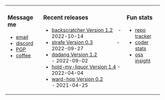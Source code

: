 ###

<!-- ![Build README](https://github.com/dqdang/dqdang/workflows/Build%20README/badge.svg) -->
<table><tr><td valign="top">

### Message me
* [email](mailto:dqdang17@gmail.com)
* [discord](https://discord.com/channels/@me/dqd#0143)
* [PGP](https://raw.githubusercontent.com/dqdang/dqdang.github.io/master/derek-dang.asc)
* [coffee](https://www.buymeacoffee.com/dqdang)

</td><td valign="top">

### Recent releases
<!-- recent_releases starts -->
* [backscratcher Version 1.2](https://github.com/dqdang/backscratcher/releases/tag/v1.2) &nbsp;&nbsp; - 2022-10-14
* [strafe Version 0.3](https://github.com/dqdang/strafe/releases/tag/v0.3) &nbsp;&nbsp;&nbsp;&nbsp;&nbsp;&nbsp;&nbsp;&nbsp;&nbsp;&nbsp;&nbsp;&nbsp;&nbsp;&nbsp;&nbsp;&nbsp; - 2022-09-27
* [dqdang Version 1.2](https://github.com/dqdang/dqdang/releases/tag/v1.2) &nbsp;&nbsp;&nbsp;&nbsp;&nbsp;&nbsp;&nbsp;&nbsp;&nbsp;&nbsp;&nbsp;&nbsp;&nbsp;&nbsp;&nbsp;&nbsp; - 2022-09-02
* [hold-my-liquor Version 1.4](https://github.com/dqdang/hold-my-liquor/releases/tag/v1.4)  - 2022-04-04
* [ward-hop Version 0.2](https://github.com/dqdang/ward-hop/releases/tag/v0.2) &nbsp;&nbsp;&nbsp;&nbsp;&nbsp;&nbsp;&nbsp;&nbsp;&nbsp;&nbsp;&nbsp;&nbsp; - 2021-04-25
<!-- recent_releases ends -->

</td><td valign="top">

### Fun stats
* [repo tracker](https://repo-tracker.com/r/gh/dqdang/dqdang)
* [coder stats](https://coderstats.net/github/#dqdang)
* [oss insight](https://ossinsight.io/analyze/dqdang)
</td></tr></table>
